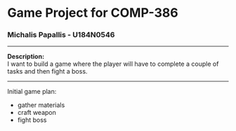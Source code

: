 # Game Project for COMP-386

### Michalis Papallis - U184N0546

---

**Description:**  
I want to build a game where the player will have to complete a couple of tasks and then fight a boss.

---

Initial game plan:  
* gather materials
* craft weapon
* fight boss

